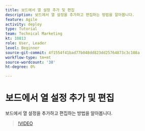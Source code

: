 ```yaml
---
title: 보드에서 열 설정 추가 및 편집
description: 보드에서 열 설정을 추가하고 편집하는 방법을 알아봅니다.
feature: Agile
activity: deploy
type: Tutorial
team: Technical Marketing
kt: 10813
role: User, Leader
level: Beginner
source-git-commit: 4f1554f41bad77b048dd823dd25764873c3c108a
workflow-type: tm+mt
source-wordcount: '38'
ht-degree: 0%

---
```


# 보드에서 열 설정 추가 및 편집

보드에서 열 설정을 추가하고 편집하는 방법을 알아봅니다.

>[!VIDEO](https://video.tv.adobe.com/v/347332)
